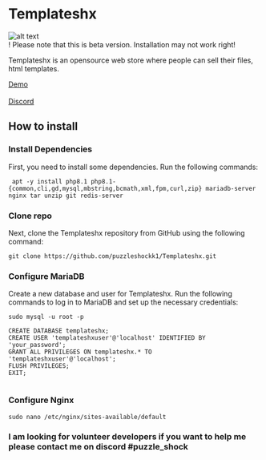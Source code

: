 # Templateshx
![alt text](https://img.shields.io/github/directory-file-count/puzzleshockk1/templateXZ?style=flat-square)<br /> 
! Please note that this is beta version. Installation may not work right!

Templateshx is an opensource web store where people can sell their files, html templates.

[Demo](https://store.puzzleshock
) <br />  
[Discord](https://discord.gg/nBAQNBTn2T 
) 

## How to install
### Install Dependencies 
First, you need to install some dependencies. Run the following commands:
```
 apt -y install php8.1 php8.1-{common,cli,gd,mysql,mbstring,bcmath,xml,fpm,curl,zip} mariadb-server nginx tar unzip git redis-server
```




### Clone repo
Next, clone the Templateshx repository from GitHub using the following command:
```
git clone https://github.com/puzzleshockk1/Templateshx.git 
```
### Configure MariaDB
Create a new database and user for Templateshx. Run the following commands to log in to MariaDB and set up the necessary credentials:
```
sudo mysql -u root -p

```
```
CREATE DATABASE templateshx;
CREATE USER 'templateshxuser'@'localhost' IDENTIFIED BY 'your_password';
GRANT ALL PRIVILEGES ON templateshx.* TO 'templateshxuser'@'localhost';
FLUSH PRIVILEGES;
EXIT;


```
### Configure Nginx
```
sudo nano /etc/nginx/sites-available/default

```
### I am looking for volunteer developers if you want to help me please contact me on discord #puzzle_shock 
